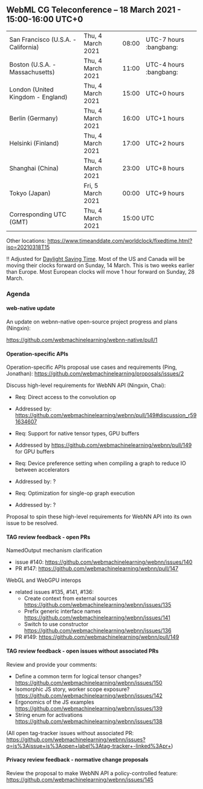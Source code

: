 ## WebML CG Teleconference – 18 March 2021 - 15:00-16:00 UTC+0

<table>
<tr><td> San Francisco (U.S.A. - California) <td> Thu, 4 March 2021 <td> 08:00 <td> UTC-7 hours :bangbang:
<tr><td> Boston (U.S.A. - Massachusetts) <td> Thu, 4 March 2021 <td> 11:00 <td> UTC-4 hours :bangbang:
<tr><td> London (United Kingdom - England) <td> Thu, 4 March 2021 <td> 15:00 <td> UTC+0 hours
<tr><td> Berlin (Germany) <td> Thu, 4 March 2021 <td> 16:00 <td> UTC+1 hours
<tr><td> Helsinki (Finland) <td> Thu, 4 March 2021 <td> 17:00 <td> UTC+2 hours
<tr><td> Shanghai (China) <td> Thu, 4 March 2021 <td> 23:00 <td> UTC+8 hours
<tr><td> Tokyo (Japan) <td> Fri, 5 March 2021 <td> 00:00 <td> UTC+9 hours
<tr><td> Corresponding UTC (GMT) <td> Thu, 4 March 2021 <td colspan=2> 15:00 UTC
</table>

Other locations: https://www.timeanddate.com/worldclock/fixedtime.html?iso=20210318T15

:bangbang: Adjusted for [Daylight Saving Time](https://www.timeanddate.com/time/dst/2021a.html). Most of the US and Canada will be moving their clocks forward on Sunday, 14 March. This is two weeks earlier than Europe. Most European clocks will move 1 hour forward on Sunday, 28 March. 

### Agenda

#### web-native update

An update on webnn-native open-source project progress and plans (Ningxin):

https://github.com/webmachinelearning/webnn-native/pull/1

#### Operation-specific APIs

Operation-specific APIs proposal use cases and requirements (Ping, Jonathan):
https://github.com/webmachinelearning/proposals/issues/2

Discuss high-level requirements for WebNN API (Ningxin, Chai):

- Req: Direct access to the convolution op
- Addressed by: https://github.com/webmachinelearning/webnn/pull/149#discussion_r591634607

- Req: Support for native tensor types, GPU buffers
- Addressed by https://github.com/webmachinelearning/webnn/pull/149 for GPU buffers

- Req: Device preference setting when compiling a graph to reduce IO between accelerators
- Addressed by: ?

- Req: Optimization for single-op graph execution
- Addressed by: ?

Proposal to spin these high-level requirements for WebNN API into its own issue to be resolved.

#### TAG review feedback - open PRs

NamedOutput mechanism clarification 
- issue #140: https://github.com/webmachinelearning/webnn/issues/140
- PR #147: https://github.com/webmachinelearning/webnn/pull/147

WebGL and WebGPU interops
- related issues #135, #141, #136:
  - Create context from external sources https://github.com/webmachinelearning/webnn/issues/135
  - Prefix generic interface names https://github.com/webmachinelearning/webnn/issues/141
  - Switch to use constructor https://github.com/webmachinelearning/webnn/issues/136
- PR #149: https://github.com/webmachinelearning/webnn/pull/149

#### TAG review feedback - open issues without associated PRs

Review and provide your comments:

- Define a common term for logical tensor changes? https://github.com/webmachinelearning/webnn/issues/150
- Isomorphic JS story, worker scope exposure? https://github.com/webmachinelearning/webnn/issues/142
- Ergonomics of the JS examples https://github.com/webmachinelearning/webnn/issues/139
- String enum for activations https://github.com/webmachinelearning/webnn/issues/138

(All open tag-tracker issues without associated PR:
https://github.com/webmachinelearning/webnn/issues?q=is%3Aissue+is%3Aopen+label%3Atag-tracker+-linked%3Apr+)

#### Privacy review feedback - normative change proposals

Review the proposal to make WebNN API a policy-controlled feature:
https://github.com/webmachinelearning/webnn/issues/145


